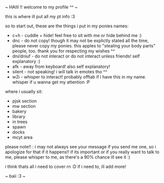 ~ HAIII !! welcome to my profile ^^ ~

this is where ill put all my pt info :3

so to start out,
these are the things i put in my ponies names:

- c+h - cuddle + hide! feel free to sit with me or hide behind me :)
- dnc - do not copy! though it may not be explictly stated all the time, please never copy my ponies. this apples to "stealing your body parts" people, too. thank you for respecting my wishes ^^
- dni/dniuf - do not interact or do not interact unless friends! self explanatory :)
- afk - away from keyboard! also self explanatory!
- silent - not speaking! i will talk in emotes tho ^^
- w2i - whisper to interact! probably offtab if i have this in my name. whisper if u wanna get my attention :P

where i usually sit:

- pjsk section
- mw section
- bakery
- library
- in trees
- spawn
- docks
- mcyt area

please note!! : i may not always see your message if you send me one, so i apologize for that if it happens!! if its important or if you really want to talk to me, please whisper to me, as there's a 90% chance ill see it :)

i think thats all i need to cover rn :D if i need to, ill add more!

~ baii :3 ~
